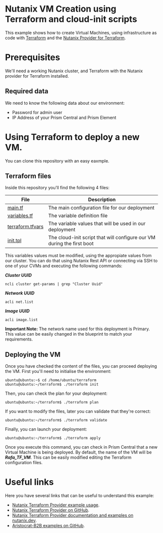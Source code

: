 # Nutanix VM Creation using Terraform and cloud-init scripts

This example shows how to create Virtual Machines, using infrastructure as code with [Terraform](https://www.terraform.io/) and the [Nutanix Provider for Terraform](https://registry.terraform.io/providers/nutanix/nutanix/latest). 


# Prerequisites

We'll need a working Nutanix cluster, and Terraform with the Nutanix provider for Terraform installed. 

## Required data

We need to know the following data about our environment:

 - Password for admin user
 - IP Address of your Prism Central and Prism Element 

# Using Terraform to deploy a new VM.

You can clone this repository with an easy eaxmple.

## Terraform files

Inside this repository you'll find the following 4 files:

|File|Description  |
|--|--|
|[main.tf](https://github.com/rafabolivar/terraform_nutanix_cloud-init/blob/main/main.tf)  | The main configuration file for our deployment |
|[variables.tf](https://github.com/rafabolivar/terraform_nutanix_cloud-init/blob/main/variables.tf)|The variable definition file|
|[terraform.tfvars](https://github.com/rafabolivar/terraform_nutanix_cloud-init/blob/main/terraform.tfvars)  | The variable values that will be used in our deployment |
|[init.tpl](https://github.com/rafabolivar/terraform_nutanix_cloud-init/blob/main/init.tpl)  | The cloud-init script that will configure our VM during the first boot |

This variables values must be modified, using the appropiate values from our cluster. You can do that using Nutanix Rest API or connecting via SSH to one of your CVMs and executing the following commands:

***Cluster UUID***

    ncli cluster get-params | grep "Cluster Uuid"

***Network UUID***  
    
    acli net.list

***Image UUID***

    acli image.list

**Important Note:** The network name used for this deployment is Primary. This value can be easily changed in the blueprint to match your requirements.

## Deploying the VM

Once you have checked the content of the files, you can proceed deploying the VM. First you'll need to initialise the environment:

    ubuntu@ubuntu:~$ cd /home/ubuntu/terraform
    ubuntu@ubuntu:~/terraform$ ./terraform init
    
Then, you can check the plan for your deployment:

    ubuntu@ubuntu:~/terraform$ ./terraform plan
If you want to modify the files, later you can validate that they're correct:

    ubuntu@ubuntu:~/terraform$ ./terraform validate

Finally, you can launch your deployment:

    ubuntu@ubuntu:~/terraform$ ./terraform apply

Once you execute this command, you can check in Prism Central that a new Virtual Machine is being deployed. By default, the name of the VM will be ***Rafa_TF_VM***. This can be easily modified editing the Terraform configuration files.

# Useful links

Here you have several links that can be useful to understand this example:

 - [Nutanix Terraform Provider example usage](https://registry.terraform.io/providers/nutanix/nutanix/latest/docs/resources/karbon_cluster).
 - [Nutanix Terraform Provider on GitHub](https://github.com/nutanix/terraform-provider-nutanix).
 - [Nutanix Terraform Provider documentation and examples on nutanix.dev](https://www.nutanix.dev/2021/04/20/using-the-nutanix-terraform-provider/).
 - [Aristocrat-B2B examples on GitHub](https://github.com/Aristocrat-B2B/terraform-nutanix-karbon).
